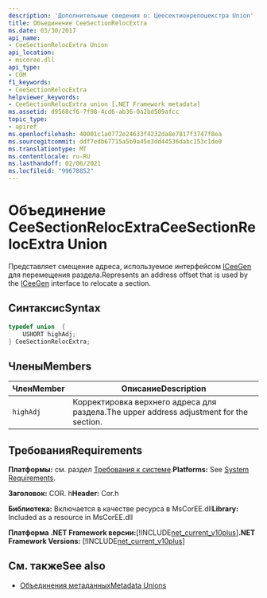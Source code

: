 ```yaml
---
description: 'Дополнительные сведения о: Цеесектионрелоцекстра Union'
title: Объединение CeeSectionRelocExtra
ms.date: 03/30/2017
api_name:
- CeeSectionRelocExtra Union
api_location:
- mscoree.dll
api_type:
- COM
f1_keywords:
- CeeSectionRelocExtra
helpviewer_keywords:
- CeeSectionRelocExtra union [.NET Framework metadata]
ms.assetid: d9568cf6-7f98-4cd6-ab36-0a2bd509afcc
topic_type:
- apiref
ms.openlocfilehash: 40001c1a0772e24633f4232da8e7817f3747f8ea
ms.sourcegitcommit: ddf7edb67715a5b9a45e3dd44536dabc153c1de0
ms.translationtype: MT
ms.contentlocale: ru-RU
ms.lasthandoff: 02/06/2021
ms.locfileid: "99678852"
---
```

# <a name="ceesectionrelocextra-union"></a><span data-ttu-id="e49b9-103">Объединение CeeSectionRelocExtra</span><span class="sxs-lookup"><span data-stu-id="e49b9-103">CeeSectionRelocExtra Union</span></span>

<span data-ttu-id="e49b9-104">Представляет смещение адреса, используемое интерфейсом [ICeeGen](iceegen-interface.md) для перемещения раздела.</span><span class="sxs-lookup"><span data-stu-id="e49b9-104">Represents an address offset that is used by the [ICeeGen](iceegen-interface.md) interface to relocate a section.</span></span>  
  
## <a name="syntax"></a><span data-ttu-id="e49b9-105">Синтаксис</span><span class="sxs-lookup"><span data-stu-id="e49b9-105">Syntax</span></span>  
  
```cpp  
typedef union  {  
    USHORT highAdj;  
} CeeSectionRelocExtra;  
```  
  
## <a name="members"></a><span data-ttu-id="e49b9-106">Члены</span><span class="sxs-lookup"><span data-stu-id="e49b9-106">Members</span></span>  
  
|<span data-ttu-id="e49b9-107">Член</span><span class="sxs-lookup"><span data-stu-id="e49b9-107">Member</span></span>|<span data-ttu-id="e49b9-108">Описание</span><span class="sxs-lookup"><span data-stu-id="e49b9-108">Description</span></span>|  
|------------|-----------------|  
|`highAdj`|<span data-ttu-id="e49b9-109">Корректировка верхнего адреса для раздела.</span><span class="sxs-lookup"><span data-stu-id="e49b9-109">The upper address adjustment for the section.</span></span>|  
  
## <a name="requirements"></a><span data-ttu-id="e49b9-110">Требования</span><span class="sxs-lookup"><span data-stu-id="e49b9-110">Requirements</span></span>  

 <span data-ttu-id="e49b9-111">**Платформы:** см. раздел [Требования к системе](../../get-started/system-requirements.md).</span><span class="sxs-lookup"><span data-stu-id="e49b9-111">**Platforms:** See [System Requirements](../../get-started/system-requirements.md).</span></span>  
  
 <span data-ttu-id="e49b9-112">**Заголовок:** COR. h</span><span class="sxs-lookup"><span data-stu-id="e49b9-112">**Header:** Cor.h</span></span>  
  
 <span data-ttu-id="e49b9-113">**Библиотека:** Включается в качестве ресурса в MsCorEE.dll</span><span class="sxs-lookup"><span data-stu-id="e49b9-113">**Library:** Included as a resource in MsCorEE.dll</span></span>  
  
 <span data-ttu-id="e49b9-114">**Платформа .NET Framework версии:**[!INCLUDE[net_current_v10plus](../../../../includes/net-current-v10plus-md.md)]</span><span class="sxs-lookup"><span data-stu-id="e49b9-114">**.NET Framework Versions:** [!INCLUDE[net_current_v10plus](../../../../includes/net-current-v10plus-md.md)]</span></span>  
  
## <a name="see-also"></a><span data-ttu-id="e49b9-115">См. также</span><span class="sxs-lookup"><span data-stu-id="e49b9-115">See also</span></span>

- [<span data-ttu-id="e49b9-116">Объединения метаданных</span><span class="sxs-lookup"><span data-stu-id="e49b9-116">Metadata Unions</span></span>](metadata-unions.md)
